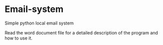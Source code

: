 # Email-system
Simple python local email system

Read the word document file for a detailed description of the program and how to use it. 

